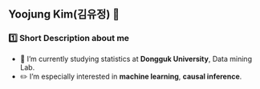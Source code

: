 ## Yoojung Kim(김유정) 👋

### :one: Short Description about me
- :school: I’m currently studying statistics at **Dongguk University**, Data mining Lab.
- :pencil2: I’m especially interested in **machine learning**, **causal inference**.



<!--

- 🤔 I’m looking for help with ...
- 💬 Ask me about ...
- 📫 How to reach me: ...
- 😄 Pronouns: ...
- ⚡ Fun fact: ...

### :two: Education


### :three: Career


### :four: Skills


### :five: Contact


-->
